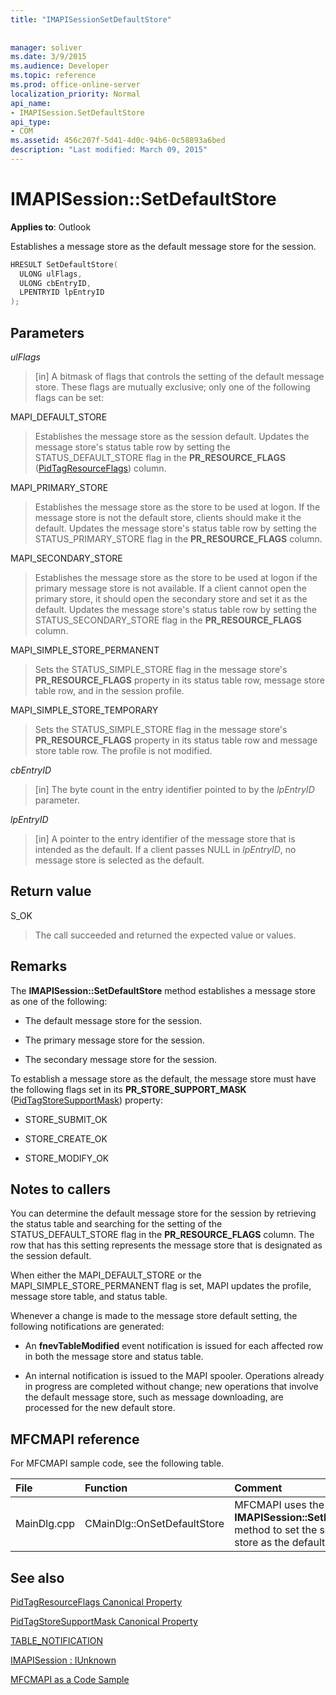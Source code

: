 ```yaml
---
title: "IMAPISessionSetDefaultStore"
 
 
manager: soliver
ms.date: 3/9/2015
ms.audience: Developer
ms.topic: reference
ms.prod: office-online-server
localization_priority: Normal
api_name:
- IMAPISession.SetDefaultStore
api_type:
- COM
ms.assetid: 456c207f-5d41-4d0c-94b6-0c58893a6bed
description: "Last modified: March 09, 2015"
---
```


# IMAPISession::SetDefaultStore

  
  
**Applies to**: Outlook 
  
Establishes a message store as the default message store for the session.
  
```cpp
HRESULT SetDefaultStore(
  ULONG ulFlags,
  ULONG cbEntryID,
  LPENTRYID lpEntryID
);
```

## Parameters

 _ulFlags_
  
> [in] A bitmask of flags that controls the setting of the default message store. These flags are mutually exclusive; only one of the following flags can be set:
    
MAPI_DEFAULT_STORE
  
> Establishes the message store as the session default. Updates the message store's status table row by setting the STATUS_DEFAULT_STORE flag in the **PR_RESOURCE_FLAGS** ([PidTagResourceFlags](pidtagresourceflags-canonical-property.md)) column.
    
MAPI_PRIMARY_STORE
  
> Establishes the message store as the store to be used at logon. If the message store is not the default store, clients should make it the default. Updates the message store's status table row by setting the STATUS_PRIMARY_STORE flag in the **PR_RESOURCE_FLAGS** column. 
    
MAPI_SECONDARY_STORE
  
> Establishes the message store as the store to be used at logon if the primary message store is not available. If a client cannot open the primary store, it should open the secondary store and set it as the default. Updates the message store's status table row by setting the STATUS_SECONDARY_STORE flag in the **PR_RESOURCE_FLAGS** column. 
    
MAPI_SIMPLE_STORE_PERMANENT
  
> Sets the STATUS_SIMPLE_STORE flag in the message store's **PR_RESOURCE_FLAGS** property in its status table row, message store table row, and in the session profile. 
    
MAPI_SIMPLE_STORE_TEMPORARY
  
> Sets the STATUS_SIMPLE_STORE flag in the message store's **PR_RESOURCE_FLAGS** property in its status table row and message store table row. The profile is not modified. 
    
 _cbEntryID_
  
> [in] The byte count in the entry identifier pointed to by the  _lpEntryID_ parameter. 
    
 _lpEntryID_
  
> [in] A pointer to the entry identifier of the message store that is intended as the default. If a client passes NULL in  _lpEntryID_, no message store is selected as the default.
    
## Return value

S_OK 
  
> The call succeeded and returned the expected value or values.
    
## Remarks

The **IMAPISession::SetDefaultStore** method establishes a message store as one of the following: 
  
- The default message store for the session.
    
- The primary message store for the session.
    
- The secondary message store for the session.
    
To establish a message store as the default, the message store must have the following flags set in its **PR_STORE_SUPPORT_MASK** ([PidTagStoreSupportMask](pidtagstoresupportmask-canonical-property.md)) property:
  
- STORE_SUBMIT_OK
    
- STORE_CREATE_OK
    
- STORE_MODIFY_OK
    
## Notes to callers

You can determine the default message store for the session by retrieving the status table and searching for the setting of the STATUS_DEFAULT_STORE flag in the **PR_RESOURCE_FLAGS** column. The row that has this setting represents the message store that is designated as the session default. 
  
When either the MAPI_DEFAULT_STORE or the MAPI_SIMPLE_STORE_PERMANENT flag is set, MAPI updates the profile, message store table, and status table. 
  
Whenever a change is made to the message store default setting, the following notifications are generated:
  
- An **fnevTableModified** event notification is issued for each affected row in both the message store and status table. 
    
- An internal notification is issued to the MAPI spooler. Operations already in progress are completed without change; new operations that involve the default message store, such as message downloading, are processed for the new default store.
    
## MFCMAPI reference

For MFCMAPI sample code, see the following table.
  
|**File**|**Function**|**Comment**|
|:-----|:-----|:-----|
|MainDlg.cpp  <br/> |CMainDlg::OnSetDefaultStore  <br/> |MFCMAPI uses the **IMAPISession::SetDefaultStore** method to set the selected store as the default store.  <br/> |
   
## See also



[PidTagResourceFlags Canonical Property](pidtagresourceflags-canonical-property.md)
  
[PidTagStoreSupportMask Canonical Property](pidtagstoresupportmask-canonical-property.md)
  
[TABLE_NOTIFICATION](table_notification.md)
  
[IMAPISession : IUnknown](imapisessioniunknown.md)


[MFCMAPI as a Code Sample](mfcmapi-as-a-code-sample.md)

